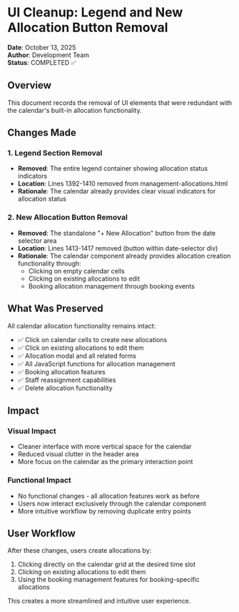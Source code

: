 # UI Cleanup: Legend and New Allocation Button Removal

**Date**: October 13, 2025  
**Author**: Development Team  
**Status**: COMPLETED ✅

## Overview

This document records the removal of UI elements that were redundant with the calendar's built-in allocation functionality.

## Changes Made

### 1. Legend Section Removal
- **Removed**: The entire legend container showing allocation status indicators
- **Location**: Lines 1392-1410 removed from management-allocations.html
- **Rationale**: The calendar already provides clear visual indicators for allocation status

### 2. New Allocation Button Removal
- **Removed**: The standalone "+ New Allocation" button from the date selector area
- **Location**: Lines 1413-1417 removed (button within date-selector div)
- **Rationale**: The calendar component already provides allocation creation functionality through:
  - Clicking on empty calendar cells
  - Clicking on existing allocations to edit
  - Booking allocation management through booking events

## What Was Preserved

All calendar allocation functionality remains intact:
- ✅ Click on calendar cells to create new allocations
- ✅ Click on existing allocations to edit them
- ✅ Allocation modal and all related forms
- ✅ All JavaScript functions for allocation management
- ✅ Booking allocation features
- ✅ Staff reassignment capabilities
- ✅ Delete allocation functionality

## Impact

### Visual Impact
- Cleaner interface with more vertical space for the calendar
- Reduced visual clutter in the header area
- More focus on the calendar as the primary interaction point

### Functional Impact
- No functional changes - all allocation features work as before
- Users now interact exclusively through the calendar component
- More intuitive workflow by removing duplicate entry points

## User Workflow

After these changes, users create allocations by:
1. Clicking directly on the calendar grid at the desired time slot
2. Clicking on existing allocations to edit them
3. Using the booking management features for booking-specific allocations

This creates a more streamlined and intuitive user experience.
